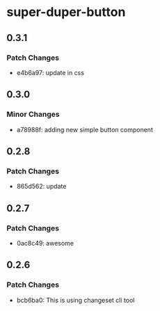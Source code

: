# super-duper-button

## 0.3.1

### Patch Changes

- e4b6a97: update in css

## 0.3.0

### Minor Changes

- a78988f: adding new simple button component

## 0.2.8

### Patch Changes

- 865d562: update

## 0.2.7

### Patch Changes

- 0ac8c49: awesome

## 0.2.6

### Patch Changes

- bcb6ba0: This is using changeset cli tool
